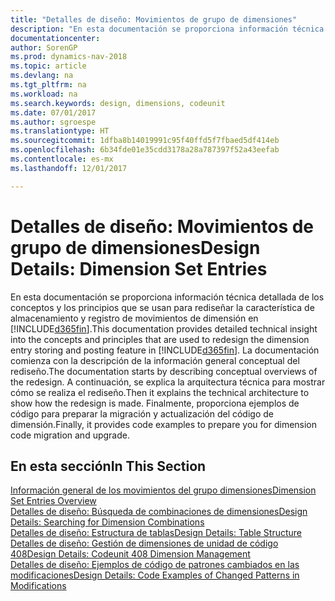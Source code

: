 ```yaml
---
title: "Detalles de diseño: Movimientos de grupo de dimensiones"
description: "En esta documentación se proporciona información técnica detallada de los conceptos y los principios que se usan para rediseñar la característica de almacenamiento y registro de movimientos de dimensión."
documentationcenter: 
author: SorenGP
ms.prod: dynamics-nav-2018
ms.topic: article
ms.devlang: na
ms.tgt_pltfrm: na
ms.workload: na
ms.search.keywords: design, dimensions, codeunit
ms.date: 07/01/2017
ms.author: sgroespe
ms.translationtype: HT
ms.sourcegitcommit: 1dfba8b14019991c95f40ffd5f7fbaed5df414eb
ms.openlocfilehash: 6b34fde01e35cdd3178a28a787397f52a43eefab
ms.contentlocale: es-mx
ms.lasthandoff: 12/01/2017

---
```

# <a name="design-details-dimension-set-entries"></a><span data-ttu-id="ebce5-103">Detalles de diseño: Movimientos de grupo de dimensiones</span><span class="sxs-lookup"><span data-stu-id="ebce5-103">Design Details: Dimension Set Entries</span></span>
<span data-ttu-id="ebce5-104">En esta documentación se proporciona información técnica detallada de los conceptos y los principios que se usan para rediseñar la característica de almacenamiento y registro de movimientos de dimensión en [!INCLUDE[d365fin](includes/d365fin_md.md)].</span><span class="sxs-lookup"><span data-stu-id="ebce5-104">This documentation provides detailed technical insight into the concepts and principles that are used to redesign the dimension entry storing and posting feature in [!INCLUDE[d365fin](includes/d365fin_md.md)].</span></span> <span data-ttu-id="ebce5-105">La documentación comienza con la descripción de la información general conceptual del rediseño.</span><span class="sxs-lookup"><span data-stu-id="ebce5-105">The documentation starts by describing conceptual overviews of the redesign.</span></span> <span data-ttu-id="ebce5-106">A continuación, se explica la arquitectura técnica para mostrar cómo se realiza el rediseño.</span><span class="sxs-lookup"><span data-stu-id="ebce5-106">Then it explains the technical architecture to show how the redesign is made.</span></span> <span data-ttu-id="ebce5-107">Finalmente, proporciona ejemplos de código para preparar la migración y actualización del código de dimensión.</span><span class="sxs-lookup"><span data-stu-id="ebce5-107">Finally, it provides code examples to prepare you for dimension code migration and upgrade.</span></span>  

## <a name="in-this-section"></a><span data-ttu-id="ebce5-108">En esta sección</span><span class="sxs-lookup"><span data-stu-id="ebce5-108">In This Section</span></span>  
[<span data-ttu-id="ebce5-109">Información general de los movimientos del grupo dimensiones</span><span class="sxs-lookup"><span data-stu-id="ebce5-109">Dimension Set Entries Overview</span></span>](design-details-dimension-set-entries-overview.md)  
[<span data-ttu-id="ebce5-110">Detalles de diseño: Búsqueda de combinaciones de dimensiones</span><span class="sxs-lookup"><span data-stu-id="ebce5-110">Design Details: Searching for Dimension Combinations</span></span>](design-details-searching-for-dimension-combinations.md)  
[<span data-ttu-id="ebce5-111">Detalles de diseño: Estructura de tablas</span><span class="sxs-lookup"><span data-stu-id="ebce5-111">Design Details: Table Structure</span></span>](design-details-table-structure.md)  
[<span data-ttu-id="ebce5-112">Detalles de diseño: Gestión de dimensiones de unidad de código 408</span><span class="sxs-lookup"><span data-stu-id="ebce5-112">Design Details: Codeunit 408 Dimension Management</span></span>](design-details-codeunit-408-dimension-management.md)  
[<span data-ttu-id="ebce5-113">Detalles de diseño: Ejemplos de código de patrones cambiados en las modificaciones</span><span class="sxs-lookup"><span data-stu-id="ebce5-113">Design Details: Code Examples of Changed Patterns in Modifications</span></span>](design-details-code-examples-of-changed-patterns-in-modifications.md)

